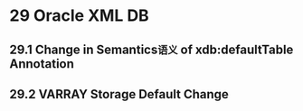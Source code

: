 # 29 Oracle XML DB
## 29.1 Change in Semantics`语义` of xdb:defaultTable Annotation
## 29.2 VARRAY Storage Default Change